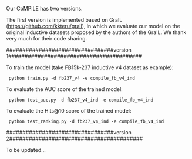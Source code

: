 Our CoMPILE has two versions. 

The first version is implemented based on GraIL (https://github.com/kkteru/grail), in which we evaluate our model on the original inductive datasets proposed by the authors of the GraIL. We thank very much for their code sharing.

#################################version 1#########################################

To train the model (take FB15k-237 inductive v4 dataset as example):

     python train.py -d fb237_v4 -e compile_fb_v4_ind


To evaluate the AUC score of the trained model:

     python test_auc.py -d fb237_v4_ind -e compile_fb_v4_ind



To evaluate the Hits@10 score of the trained model:

     python test_ranking.py -d fb237_v4_ind -e compile_fb_v4_ind
     
     
#################################version 2#########################################

To be updated...

